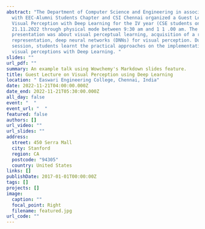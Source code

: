 ```yaml
---
abstract: "The Department of Computer Science and Engineering in association
  with EEC-Alumni Students Chapter and CSI Chennai organized a Guest Lecture on
  Visual Perception with Deep Learning for the IV year (CSE students on
  21.11.2022 through physical mode between 9:30 am and 1 1 .00 am. The
  presentation was about visual perceptual learning, acquisition of a real world
  representation, deep neural networks (DNNs) for visual perception. During this
  session, students learnt the practical approaches on the implementation of
  visual perceptions with Deep Learning. "
slides: ""
url_pdf: ""
summary: An example talk using Wowchemy's Markdown slides feature.
title: Guest Lecture on Visual Perception using Deep Learning
location: " Easwari Engineering College, Chennai, India"
date: 2022-11-21T04:00:00.000Z
date_end: 2022-11-21T05:30:00.000Z
all_day: false
event: "  "
event_url: "  "
featured: false
authors: []
url_video: ""
url_slides: ""
address:
  street: 450 Serra Mall
  city: Stanford
  region: CA
  postcode: "94305"
  country: United States
links: []
publishDate: 2017-01-01T00:00:00Z
tags: []
projects: []
image:
  caption: ""
  focal_point: Right
  filename: featured.jpg
url_code: ""
---
```




